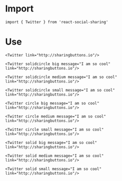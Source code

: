 # Import

```
import { Twitter } from 'react-social-sharing'
```

# Use

```react
<Twitter link="http://sharingbuttons.io"/>
```

```react
<Twitter solidcircle big message="I am so cool" link="http://sharingbuttons.io"/>
```

```react
<Twitter solidcircle medium message="I am so cool" link="http://sharingbuttons.io"/>
```

```react
<Twitter solidcircle small message="I am so cool" link="http://sharingbuttons.io"/>
```

```react
<Twitter circle big message="I am so cool" link="http://sharingbuttons.io"/>
```

```react
<Twitter circle medium message="I am so cool" link="http://sharingbuttons.io"/>
```

```react
<Twitter circle small message="I am so cool" link="http://sharingbuttons.io"/>
```

```react
<Twitter solid big message="I am so cool" link="http://sharingbuttons.io"/>
```

```react
<Twitter solid medium message="I am so cool" link="http://sharingbuttons.io"/>
```

```react
<Twitter solid small message="I am so cool" link="http://sharingbuttons.io"/>
```
